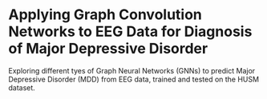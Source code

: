 # Applying Graph Convolution Networks to EEG Data for Diagnosis of Major Depressive Disorder

Exploring different tyes of Graph Neural Networks (GNNs) to predict Major Depressive Disorder (MDD) from EEG data, trained and tested on the HUSM dataset.
